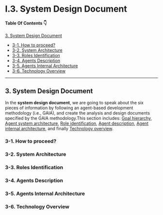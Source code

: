 
# I.3. System Design Document

#### Table Of Contents :point_down:

[3. System Design Document](#3-system-design-document)
   * [3-1. How to proceed?](#3-1-how-to-proceed)
   * [3-2. System Architecture](#3-2-system-architecture)
   * [3-3. Roles Identification](#3-3-roles-identification)
   * [3-4. Agents Description](#3-4-agents-description)
   * [3-5. Agents Internal Architecture](#3-5-agents-internal-architecture)
   * [3-6. Technology Overview](#3-6-technology-overview)

<hr/>

## 3. System Design Document

In the **system design document**, we are going to speak about the six pieces of information by following an agent-based development methodology (i.e., GAIA), and create the analysis and design documents specified by the GAIA methodology.This section includes: [Goal hierarchy](#3-1-how-to-proceed), [Agent system architecture](#3-2-system-architecture), [Role identification](#3-3-roles-identification), [Agent description](#3-4-agents-description),  [Agent internal architecture](#3-5-agents-internal-architecture), and finally [Technology overview](#3-6-technology-overview).

### 3-1. How to proceed?



### 3-2. System Architecture

### 3-3. Roles Identification

### 3-4. Agents Description

### 3-5. Agents Internal Architecture

### 3-6. Technology Overview